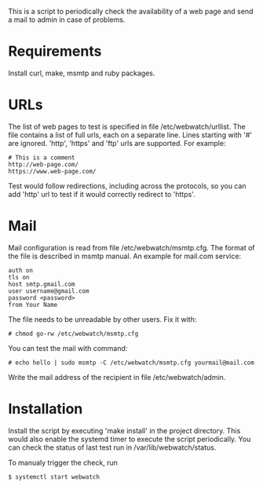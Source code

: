 This is a script to periodically check the availability of a web page and
send a mail to admin in case of problems.

# Requirements

Install curl, make, msmtp and ruby packages.

# URLs

The list of web pages to test is specified in file /etc/webwatch/urllist.
The file contains a list of full urls, each on a separate line. Lines starting with '#' are ignored.
'http', 'https' and 'ftp' urls are supported. For example:

```
# This is a comment
http://web-page.com/
https://www.web-page.com/
```

Test would follow redirections, including across the protocols, so you can add 'http' url to test
if it would correctly redirect to 'https'.

# Mail

Mail configuration is read from file /etc/webwatch/msmtp.cfg.
The format of the file is described in msmtp manual. An example for mail.com service:

```
auth on
tls on
host smtp.gmail.com
user username@gmail.com
password <password>
from Your Name
```

The file needs to be unreadable by other users. Fix it with:

```
# chmod go-rw /etc/webwatch/msmtp.cfg
```

You can test the mail with command:

```
# echo hello | sudo msmtp -C /etc/webwatch/msmtp.cfg yourmail@mail.com
```

Write the mail address of the recipient in file /etc/webwatch/admin.

# Installation

Install the script by executing 'make install' in the project directory.
This would also enable the systemd timer to execute the script periodically. 
You can check the status of last test run in /var/lib/webwatch/status.

To manualy trigger the check, run

    $ systemctl start webwatch

